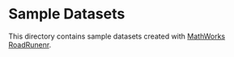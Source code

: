 # Sample Datasets

This directory contains sample datasets created with [MathWorks RoadRunenr](https://mathworks.com/products/roadrunner.html).
